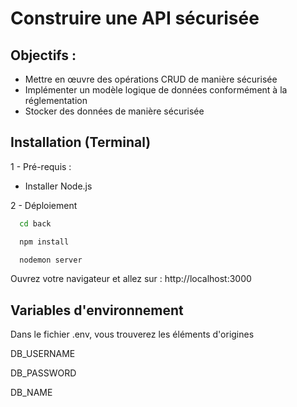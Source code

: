 
# Construire une API sécurisée







## Objectifs :

- Mettre en œuvre des opérations CRUD de manière sécurisée
- Implémenter un modèle logique de données conformément à la réglementation
- Stocker des données de manière sécurisée
## Installation (Terminal)

1 - Pré-requis :

- Installer Node.js

2 - Déploiement

```bash
  cd back
```
    
```bash
  npm install
```

```bash
  nodemon server
```

Ouvrez votre navigateur et allez sur : http://localhost:3000
## Variables d'environnement

Dans le fichier .env, vous trouverez les éléments d'origines

DB_USERNAME

DB_PASSWORD

DB_NAME
